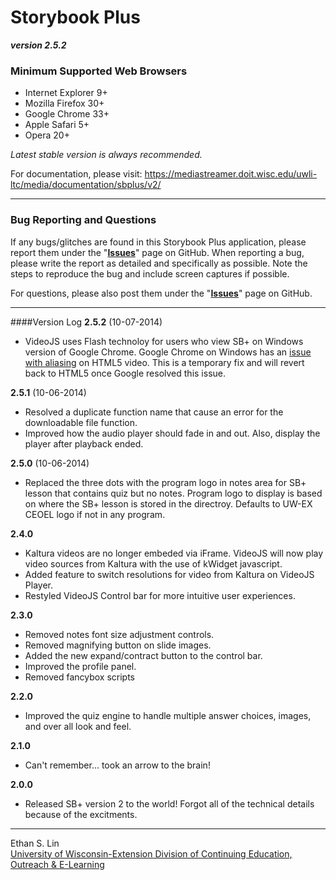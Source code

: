 # Storybook Plus
**_version 2.5.2_**

### Minimum Supported Web Browsers
* Internet Explorer 9+
* Mozilla Firefox 30+
* Google Chrome 33+
* Apple Safari 5+
* Opera 20+

*Latest stable version is always recommended.*

For documentation, please visit: https://mediastreamer.doit.wisc.edu/uwli-ltc/media/documentation/sbplus/v2/

---
### Bug Reporting and Questions
If any bugs/glitches are found in this Storybook Plus application, please report them under the "**[Issues](https://github.com/oel-mediateam/sbplus/issues)**" page on GitHub. When reporting a bug, please write the report as detailed and specifically as possible. Note the steps to reproduce the bug and include screen captures if possible.

For questions, please also post them under the "**[Issues](https://github.com/oel-mediateam/sbplus/issues)**" page on GitHub.

---
####Version Log
**2.5.2** (10-07-2014)  
* VideoJS uses Flash technoloy for users who view SB+ on Windows version of Google Chrome. Google Chrome on Windows has an [issue with aliasing](https://code.google.com/p/chromium/issues/detail?id=351458) on HTML5 video. This is a temporary fix and will revert back to HTML5 once Google resolved this issue.

**2.5.1** (10-06-2014)  
* Resolved a duplicate function name that cause an error for the downloadable file function.
* Improved how the audio player should fade in and out. Also, display the player after playback ended.

**2.5.0** (10-06-2014)  
* Replaced the three dots with the program logo in notes area for SB+ lesson that contains quiz but no notes. Program logo to display is based on where the SB+ lesson is stored in the directroy. Defaults to UW-EX CEOEL logo if not in any program.

**2.4.0**  
* Kaltura videos are no longer embeded via iFrame. VideoJS will now play video sources from Kaltura with the use of kWidget javascript.
* Added feature to switch resolutions for video from Kaltura on VideoJS Player.
* Restyled VideoJS Control bar for more intuitive user experiences.

**2.3.0**  
* Removed notes font size adjustment controls.
* Removed magnifying button on slide images.
* Added the new expand/contract button to the control bar.
* Improved the profile panel.
* Removed fancybox scripts

**2.2.0**  
* Improved the quiz engine to handle multiple answer choices, images, and over all look and feel.

**2.1.0**  
* Can't remember... took an arrow to the brain!

**2.0.0**  
* Released SB+ version 2 to the world! Forgot all of the technical details because of the excitments.

---
Ethan S. Lin  
[University of Wisconsin-Extension Division of Continuing Education, Outreach & E-Learning](http://ce.uwex.edu/)